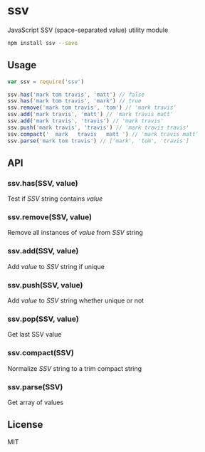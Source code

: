 # ssv
JavaScript SSV (space-separated value) utility module

```sh
npm install ssv --save
```

## Usage

```js
var ssv = require('ssv')

ssv.has('mark tom travis', 'matt') // false
ssv.has('mark tom travis', 'mark') // true
ssv.remove('mark tom travis', 'tom') // 'mark travis'
ssv.add('mark travis', 'matt') // 'mark travis matt'
ssv.add('mark travis', 'travis') // 'mark travis'
ssv.push('mark travis', 'travis') // 'mark travis travis'
ssv.compact('  mark   travis   matt ') // 'mark travis matt'
ssv.parse('mark tom travis') // ['mark', 'tom', 'travis']
```

## API

### ssv.has(SSV, value)
Test if <var>SSV</var> string contains <var>value</var>

### ssv.remove(SSV, value)
Remove all instances of <var>value</var> from <var>SSV</var> string

### ssv.add(SSV, value)
Add <var>value</var> to <var>SSV</var> string if unique

### ssv.push(SSV, value)
Add <var>value</var> to <var>SSV</var> string whether unique or not

### ssv.pop(SSV, value)
Get last SSV value

### ssv.compact(SSV)
Normalize <var>SSV</var> string to a trim compact string

### ssv.parse(SSV)
Get array of values

## License
MIT
